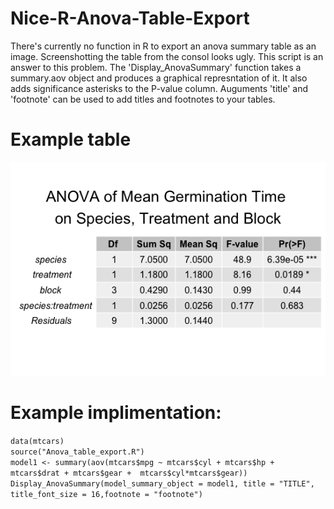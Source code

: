 # Nice-R-Anova-Table-Export
There's currently no function in R to export an anova summary table as an image. Screenshotting the table from the consol looks ugly. This script is an answer to this problem. The 'Display_AnovaSummary' function takes a summary.aov object and produces a graphical represntation of it. It also adds significance asterisks to the P-value column. Auguments 'title' and 'footnote' can be used to add titles and footnotes to your tables. 

# Example table
![alt text](https://github.com/JamesKondilios/Nice-R-Anova-Table-Export/blob/master/Example_table.png)

# Example implimentation:
`data(mtcars)`<br />
`source("Anova_table_export.R")`<br />
`model1 <- summary(aov(mtcars$mpg ~ mtcars$cyl + mtcars$hp + mtcars$drat + mtcars$gear +  mtcars$cyl*mtcars$gear))`<br />
`Display_AnovaSummary(model_summary_object = model1, title = "TITLE", title_font_size = 16,footnote = "footnote")`<br />
